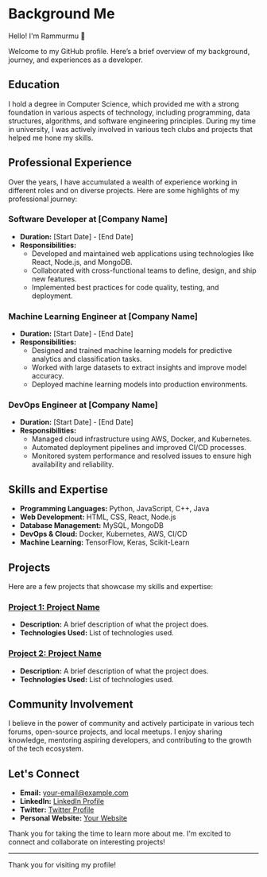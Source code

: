 # Background Me

Hello! I'm Rammurmu 👋

Welcome to my GitHub profile. Here’s a brief overview of my background, journey, and experiences as a developer.

## Education

I hold a degree in Computer Science, which provided me with a strong foundation in various aspects of technology, including programming, data structures, algorithms, and software engineering principles. During my time in university, I was actively involved in various tech clubs and projects that helped me hone my skills.

## Professional Experience

Over the years, I have accumulated a wealth of experience working in different roles and on diverse projects. Here are some highlights of my professional journey:

### Software Developer at [Company Name]

- **Duration:** [Start Date] - [End Date]
- **Responsibilities:**
  - Developed and maintained web applications using technologies like React, Node.js, and MongoDB.
  - Collaborated with cross-functional teams to define, design, and ship new features.
  - Implemented best practices for code quality, testing, and deployment.

### Machine Learning Engineer at [Company Name]

- **Duration:** [Start Date] - [End Date]
- **Responsibilities:**
  - Designed and trained machine learning models for predictive analytics and classification tasks.
  - Worked with large datasets to extract insights and improve model accuracy.
  - Deployed machine learning models into production environments.

### DevOps Engineer at [Company Name]

- **Duration:** [Start Date] - [End Date]
- **Responsibilities:**
  - Managed cloud infrastructure using AWS, Docker, and Kubernetes.
  - Automated deployment pipelines and improved CI/CD processes.
  - Monitored system performance and resolved issues to ensure high availability and reliability.

## Skills and Expertise

- **Programming Languages:** Python, JavaScript, C++, Java
- **Web Development:** HTML, CSS, React, Node.js
- **Database Management:** MySQL, MongoDB
- **DevOps & Cloud:** Docker, Kubernetes, AWS, CI/CD
- **Machine Learning:** TensorFlow, Keras, Scikit-Learn

## Projects

Here are a few projects that showcase my skills and expertise:

### [Project 1: Project Name](https://github.com/rammurmu/project-1)
- **Description:** A brief description of what the project does.
- **Technologies Used:** List of technologies used.

### [Project 2: Project Name](https://github.com/rammurmu/project-2)
- **Description:** A brief description of what the project does.
- **Technologies Used:** List of technologies used.

## Community Involvement

I believe in the power of community and actively participate in various tech forums, open-source projects, and local meetups. I enjoy sharing knowledge, mentoring aspiring developers, and contributing to the growth of the tech ecosystem.

## Let's Connect

- **Email:** [your-email@example.com](mailto:your-email@example.com)
- **LinkedIn:** [LinkedIn Profile](https://linkedin.com/in/yourprofile)
- **Twitter:** [Twitter Profile](https://twitter.com/yourprofile)
- **Personal Website:** [Your Website](https://yourwebsite.example.com)

Thank you for taking the time to learn more about me. I'm excited to connect and collaborate on interesting projects!

---

Thank you for visiting my profile!
